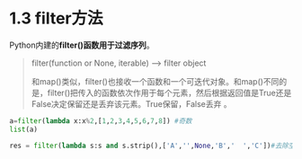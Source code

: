 # 1.3 filter方法

Python内建的**filter()函数用于过滤序列**。

> filter(function or None, iterable) --> filter object
>
> 和map()类似，filter()也接收一个函数和一个可迭代对象。和map()不同的是，filter()把传入的函数依次作用于每个元素，然后根据返回值是True还是False决定保留还是丢弃该元素。True保留，False丢弃 。

```python
a=filter(lambda x:x%2,[1,2,3,4,5,6,7,8]) #奇数
list(a)

res = filter(lambda s:s and s.strip(),['A','',None,'B','  ','C'])#去除空字符串
```



